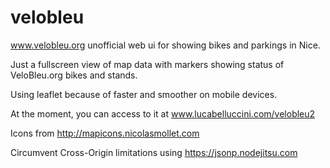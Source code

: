 velobleu
========

www.velobleu.org unofficial web ui for showing bikes and parkings in Nice.

Just a fullscreen view of map data with markers showing status of VeloBleu.org bikes and stands.

Using leaflet because of faster and smoother on mobile devices.

At the moment, you can access to it at www.lucabelluccini.com/velobleu2

Icons from http://mapicons.nicolasmollet.com

Circumvent Cross-Origin limitations using https://jsonp.nodejitsu.com
